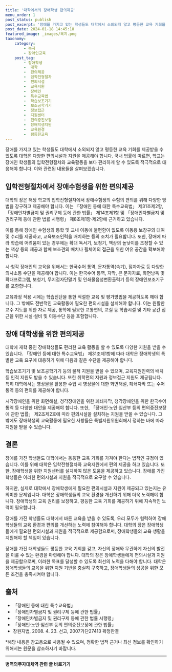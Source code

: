```yaml
---
title: '대학에서의 장애학생 편의제공'
menu_order: 1
post_status: publish
post_excerpt: '장애를 가지고 있는 학생들도 대학에서 소외되지 않고 평등한 교육 기회를 제공받을 수 있도록 대학은 다양한 편의시설과 지원을 제공해야 합니다. 국내 법률에 따르면, 학교는 장애인 학생들의 입학전형절차와 교육활동을 보다 편리하게 할 수 있도록 적극적으로 대응해야 합니다. 이와 관련된 내용들을 살펴보겠습니다.'
post_date: 2024-01-18 14:45:18
featured_image: _images/복지.png
taxonomy:
    category:
        - 복지
        - 장애인교육
    post_tag:
        - 장애학생
        -  대학
        -  편의제공
        -  입학전형절차
        -  편의시설
        -  교육지원
        -  장애인
        -  특수교육법
        -  학습보조기기
        -  보조공학기기
        -  정보접근
        -  지원센터
        -  편의증진보장
        -  장애학생지원
        -  교육환경
        -  평등한교육
---
```



장애를 가지고 있는 학생들도 대학에서 소외되지 않고 평등한 교육 기회를 제공받을 수 있도록 대학은 다양한 편의시설과 지원을 제공해야 합니다. 국내 법률에 따르면, 학교는 장애인 학생들의 입학전형절차와 교육활동을 보다 편리하게 할 수 있도록 적극적으로 대응해야 합니다. 이와 관련된 내용들을 살펴보겠습니다.

## 입학전형절차에서 장애수험생을 위한 편의제공

대학의 장은 해당 학교의 입학전형절차에서 장애수험생의 수험의 편의를 위해 다양한 방법을 강구하고 제공해야 합니다. 이는 「장애인 등에 대한 특수교육법」 제31조제2항, 「장애인차별금지 및 권리구제 등에 관한 법률」 제14조제1항 및 「장애인차별금지 및 권리구제 등에 관한 법률 시행령」 제8조제1항·제2항에 근거하고 있습니다.

이를 통해 장애인 수험생의 통학 및 교내 이동에 불편함이 없도록 이동용 보장구의 대여 및 수리를 제공하고, 교육보조인력을 배치하는 등의 조치가 필요합니다. 또한, 장애에 따라 학습에 어려움이 있는 경우에는 확대 독서기, 보청기, 책상의 높낮이를 조정할 수 있는 책상 등의 제공과 함께 보조견의 배치나 휠체어의 접근을 위한 여유 공간을 확보해야 합니다.

시·청각 장애인의 교육을 위해서는 한국수어 통역, 문자통역(속기), 점자자료 등 다양한 의사소통 수단을 제공해야 합니다. 이는 한국수어 통역, 자막, 큰 문자자료, 화면낭독 및 확대프로그램, 보청기, 무지점자단말기 및 인쇄물음성변환출력기 등의 장애인보조기구를 포함합니다.

교육과정 적용 시에는 학습진단을 통한 적절한 교육 및 평가방법을 제공하도록 해야 합니다. 그 밖에도 전반적인 교육활동에 필요한 편의시설을 설치해야 합니다. 이는 원활한 교수 지도를 위한 자료 제공, 통학에 필요한 교통편의, 교실 등 학습시설 및 기타 공간 접근을 위한 시설·설비 및 이동수단 등을 포함합니다.

## 장애 대학생을 위한 편의제공

대학에 재학 중인 장애학생들도 편리한 교육 활동을 할 수 있도록 다양한 지원을 받을 수 있습니다. 「장애인 등에 대한 특수교육법」 제31조제1항에 따라 대학은 장애학생의 특별한 교육 요구에 대응하기 위해 다음과 같은 수단을 제공해야 합니다.

학습보조기기 및 보조공학기기 등의 물적 지원을 받을 수 있으며, 교육지원인력의 배치 등 인적 지원도 받을 수 있습니다. 또한 취학편의 지원과 정보접근 지원도 제공됩니다. 특히 대학에서는 영상물을 활용한 수업 시 영상물에 대한 화면해설, 폐쇄자막 또는 수어통역 등의 편의를 제공해야 합니다.

시각장애인을 위한 화면해설, 청각장애인을 위한 폐쇄자막, 청각장애인을 위한 한국수어 통역 등 다양한 대안을 제공해야 합니다. 또한, 「장애인·노인·임산부 등의 편의증진보장에 관한 법률」 제2조제2호에 따라 편의시설을 설치하는 지원을 받을 수 있습니다. 그 밖에도 장애학생의 교육활동에 필요한 사항들은 특별지원위원회에서 정하는 바에 따라 지원을 받을 수 있습니다.

## 결론


장애를 가진 학생들도 대학에서는 동등한 교육 기회를 가져야 한다는 법적인 규정이 있습니다. 이를 위해 대학은 입학전형절차와 교육지원에서 편의 제공을 하고 있습니다. 또한, 장애학생을 위한 지원센터를 설치하여 많은 도움을 제공하고 있습니다. 장애를 가진 학생들은 이러한 편의시설과 지원을 적극적으로 요구할 수 있습니다.

하지만, 실제로 대학에서 장애학생에게 필요한 편의시설과 지원이 제공되고 있는지는 유의미한 문제입니다. 대학은 장애학생들의 교육 환경을 개선하기 위해 더욱 노력해야 합니다. 장애학생의 교육 권리를 보장하고, 평등한 교육 기회를 제공하기 위해 지속적인 노력이 필요합니다.

장애를 가진 학생들도 대학에서 바른 교육을 받을 수 있도록, 우리 모두가 협력하여 장애학생들의 교육 환경과 편의를 개선하는 노력에 참여해야 합니다. 대학의 장은 장애학생들에게 필요한 편의시설과 지원을 적극적으로 제공함으로써, 장애학생들의 교육 생활을 지원해야 할 책임이 있습니다.

장애를 가진 대학생들도 평등한 교육 기회를 갖고, 자신의 장애와 무관하게 자신의 발전을 이룰 수 있는 환경을 마련해야 합니다. 대학의 장은 장애학생들에게 편의시설과 지원을 제공함으로써, 이러한 목표를 달성할 수 있도록 최선의 노력을 다해야 합니다. 대학은 장애학생들의 교육을 위한 지원 기반을 충실히 구축하고, 장애학생들의 성공을 위한 모든 조건을 충족시켜야 합니다.

## 출처
- 「장애인 등에 대한 특수교육법」
- 「장애인차별금지 및 권리구제 등에 관한 법률」
- 「장애인차별금지 및 권리구제 등에 관한 법률 시행령」
- 「장애인·노인·임산부 등의 편의증진보장에 관한 법률」
- 창원지법, 2008. 4. 23. 선고, 2007가단27413 확정판결

*해당 내용은 참고용으로 사용될 수 있으며, 정확한 법적 근거나 최신 정보를 확인하기 위해서는 원문을 참조하시기 바랍니다.
<!-- wp:separator -->
<hr class="wp-block-separator has-alpha-channel-opacity"/>
<!-- /wp:separator -->

<!-- wp:group {"backgroundColor":"base","layout":{"type":"constrained"}} -->
<div class="wp-block-group has-base-background-color has-background"><!-- wp:paragraph {"align":"center","fontSize":"medium"} -->
<p class="has-text-align-center has-large-font-size"><strong>병역의무자대체역 관련 글 바로가기</strong></p>
<!-- /wp:paragraph -->


<!-- wp:latest-posts
{"categories":[{"id":7660,"count":19,"description":"","link":"https://uknowlaw.com/category/%eb%b3%91%ec%97%ad%ec%9d%98%eb%ac%b4%ec%9e%90%eb%8c%80%ec%b2%b4%ec%97%ad/","name":"병역의무자대체역","slug":"병역의무자대체역","taxonomy":"category","parent":0,"meta":[],"_links":{"self":[{"href":"https://uknowlaw.com/wp-json/wp/v2/categories/7660"}],"collection":[{"href":"https://uknowlaw.com/wp-json/wp/v2/categories"}],"about":[{"href":"https://uknowlaw.com/wp-json/wp/v2/taxonomies/category"}],"wp:post_type":[{"href":"https://uknowlaw.com/wp-json/wp/v2/posts?categories=7660"}],"curies":[{"name":"wp","href":"https://api.w.org/{rel}","templated":true}]}}],"postsToShow":100,"excerptLength":28,"postLayout":"grid","columns":2,"featuredImageAlign":"left","featuredImageSizeSlug":"large","fontSize":"small"} /--></div>
<!-- /wp:group -->